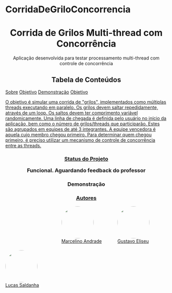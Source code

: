 # CorridaDeGriloConcorrencia
<h1 align="center">Corrida de Grilos Multi-thread com Concorrência</h1>
<p align="center">Aplicação desenvolvida para testar processamento multi-thread com controle de concorrência</p>

<h2 align="center">Tabela de Conteúdos</h2>
<p>
  <a href="#sobre">Sobre</a>
  <a href="#objetivo">Objetivo</a>
  <a href="#status>Status do Projeto</a>
  <a href="#demo>Demonstração</a>
  <a href="#autores>Autores</a>
</p>

<h3 id="sobre" align="center>Sobre</h3>
<p>Este projeto foi desenvolvido como tarefa avaliativa da disciplina de Jogos para Console do Curso Superior de Tecnologia em Jogos Digitais ministrado no Instituto de Educação, Ciência e Tecnologia do Rio de Janeiro - IFRJ Campus Engenheiro Paulo de Frontin.</p>

<h3 id="objetivo" align="center">Objetivo</h3>
<p>O objetivo é simular uma corrida de "grilos", implementados como múltiplas threads executando em paralelo. Os grilos devem saltar repedidamente, através de um loop. Os saltos devem ter comprimento variável randomicamente. Uma linha de chegada é definida pelo usuário no início da aplicação, bem como o número de grilos/threads que participarão. Estes são agrupados em equipes de até 3 integrantes. A equipe vencedora é aquela cujo membro chegou primeiro. Para determinar quem chegou primeiro, é preciso utilizar um mecanismo de controle de concorrência entre as threads.</p>

<h3 id="status" align="center">Status do Projeto</a>
<p>Funcional. Aguardando feedback do professor</p>

<h3 id="demo" align="center">Demonstração</h3>
<p><a href="..."Vídeo de um minuto demonstrando o funcionamento da aplicação</a></p>

<h3 id="autores" align="center">Autores</h3>
<div style="display: grid; grid-template-columns: 1fr 1fr 1fr; gap: 20px">
  <div id="marcelino">
    <img style="border-radius: 50%;" src="https://avatars.githubusercontent.com/u/39749803?s=400&u=365ac88e376a6a230df83417fd6c4d8478d9f4dd&v=4" width="100px;">
    <br />
    <a href="https://github.com/MarcelinoABMO">Marcelino Andrade</a>
  </div>
  <div id="eliseu">
    <img style="border-radius: 50%;" src="https://avatars.githubusercontent.com/u/56327437?v=4" width="100px;">
    <br />
    <a href="https://github.com/GustavoEli">Gustavo Eliseu</a>
  </div>
  <div id="lucas">
    <img style="border-radius: 50%;" src="https://avatars.githubusercontent.com/u/28845660?v=4" width="100px;">
    <br />
    <a href="https://github.com/dino2410">Lucas Saldanha</a>
  </div>
</div>
